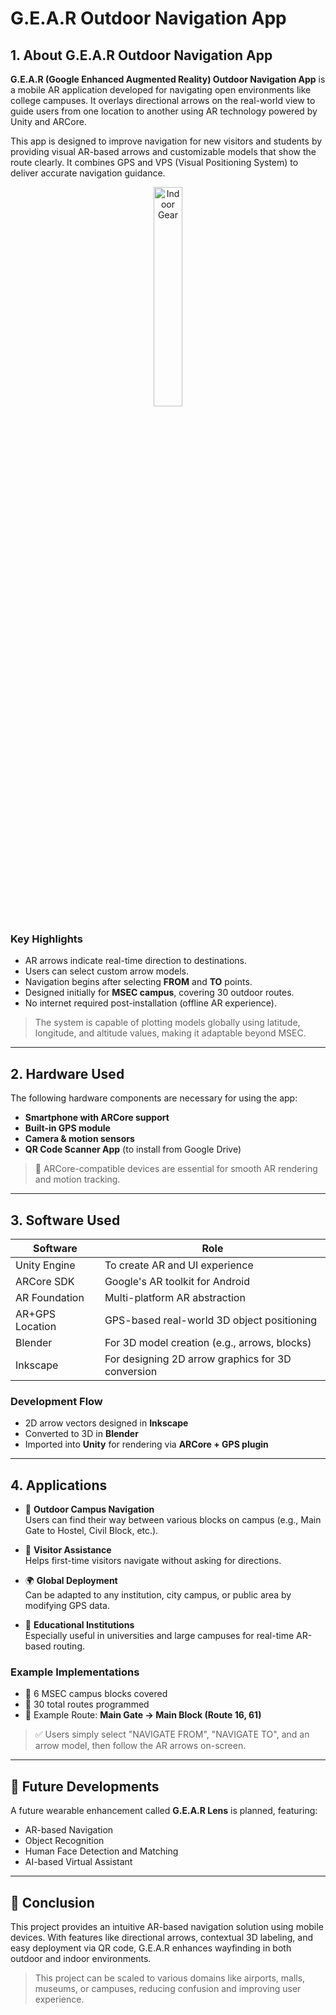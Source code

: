 # G.E.A.R Outdoor Navigation App

## 1. About G.E.A.R Outdoor Navigation App

**G.E.A.R (Google Enhanced Augmented Reality) Outdoor Navigation App** is a mobile AR application developed for navigating open environments like college campuses. It overlays directional arrows on the real-world view to guide users from one location to another using AR technology powered by Unity and ARCore.

This app is designed to improve navigation for new visitors and students by providing visual AR-based arrows and customizable models that show the route clearly. It combines GPS and VPS (Visual Positioning System) to deliver accurate navigation guidance.

<p align="center">
  <img src="assets/outdoor.gif" alt="Indoor Gear" width="30%" />
</p>


### Key Highlights

- AR arrows indicate real-time direction to destinations.
- Users can select custom arrow models.
- Navigation begins after selecting **FROM** and **TO** points.
- Designed initially for **MSEC campus**, covering 30 outdoor routes.
- No internet required post-installation (offline AR experience).

> The system is capable of plotting models globally using latitude, longitude, and altitude values, making it adaptable beyond MSEC.

---

## 2. Hardware Used

The following hardware components are necessary for using the app:

- **Smartphone with ARCore support**
- **Built-in GPS module**
- **Camera & motion sensors**
- **QR Code Scanner App** (to install from Google Drive)

> 📲 ARCore-compatible devices are essential for smooth AR rendering and motion tracking.

---

## 3. Software Used

| Software         | Role |
|------------------|------|
| Unity Engine     | To create AR and UI experience |
| ARCore SDK       | Google's AR toolkit for Android |
| AR Foundation    | Multi-platform AR abstraction |
| AR+GPS Location  | GPS-based real-world 3D object positioning |
| Blender          | For 3D model creation (e.g., arrows, blocks) |
| Inkscape         | For designing 2D arrow graphics for 3D conversion |

### Development Flow

- 2D arrow vectors designed in **Inkscape**  
- Converted to 3D in **Blender**  
- Imported into **Unity** for rendering via **ARCore + GPS plugin**

---

## 4. Applications

- 🧭 **Outdoor Campus Navigation**  
  Users can find their way between various blocks on campus (e.g., Main Gate to Hostel, Civil Block, etc.).

- 🧳 **Visitor Assistance**  
  Helps first-time visitors navigate without asking for directions.

- 🌍 **Global Deployment**  
  Can be adapted to any institution, city campus, or public area by modifying GPS data.

- 🏫 **Educational Institutions**  
  Especially useful in universities and large campuses for real-time AR-based routing.

### Example Implementations

- 🔹 6 MSEC campus blocks covered  
- 🔹 30 total routes programmed  
- 🔹 Example Route: **Main Gate → Main Block (Route 16, 61)**

> ✅ Users simply select "NAVIGATE FROM", "NAVIGATE TO", and an arrow model, then follow the AR arrows on-screen.

---

## 🔮 Future Developments

A future wearable enhancement called **G.E.A.R Lens** is planned, featuring:

- AR-based Navigation
- Object Recognition
- Human Face Detection and Matching
- AI-based Virtual Assistant

---

## 📌 Conclusion

This project provides an intuitive AR-based navigation solution using mobile devices. With features like directional arrows, contextual 3D labeling, and easy deployment via QR code, G.E.A.R enhances wayfinding in both outdoor and indoor environments.

> This project can be scaled to various domains like airports, malls, museums, or campuses, reducing confusion and improving user experience.